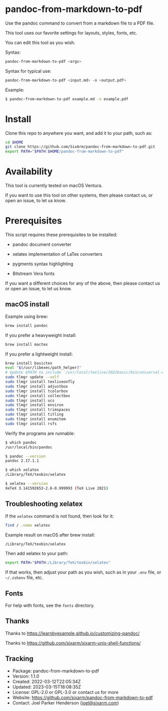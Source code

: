 # pandoc-from-markdown-to-pdf

Use the pandoc command to convert from a markdown file to a PDF file.

This tool uses our favorite settings for layouts, styles, fonts, etc.

You can edit this tool as you wish.

Syntax:

```sh
pandoc-from-markdown-to-pdf <args>
```

Syntax for typical use:

```sh
pandoc-from-markdown-to-pdf <input.md> -o <output.pdf>
```

Example:

```sh
$ pandoc-from-markdown-to-pdf example.md -o example.pdf
```


# Install

Clone this repo to anywhere you want, and add it to your path, such as:

```sh
cd $HOME
git clone https://github.com/SixArm/pandoc-from-markdown-to-pdf.git
export PATH="$PATH:$HOME/pandoc-from-markdown-to-pdf"
```


# Availability

This tool is currently tested on macOS Ventura.

If you want to use this tool on other systems,
then please contact us, or open an issue, to let us know.


# Prerequisites

This script requires these prerequisites to be installed:

* pandoc document converter

* xelatex implementation of LaTex converters

* pygments syntax highlighting

* Bitstream Vera fonts
  
If you want a different choices for any of the above,
then please contact us or open an issue, to let us know.


## macOS install

Example using brew:

```sh
brew install pandoc
```

If you prefer a heavyweight install:

```sh
brew install mactex
```

If you prefer a lightweight install:

```sh
brew install basictex
eval "$(/usr/libexec/path_helper)"
# Update $PATH to include `/usr/local/texlive/2022basic/bin/universal-darwin`
sudo tlmgr update --self
sudo tlmgr install texliveonfly
sudo tlmgr install adjustbox
sudo tlmgr install tcolorbox
sudo tlmgr install collectbox
sudo tlmgr install ucs
sudo tlmgr install environ
sudo tlmgr install trimspaces
sudo tlmgr install titling
sudo tlmgr install enumitem
sudo tlmgr install rsfs
```

Verify the programs are runnable:

```sh
$ which pandoc
/usr/local/bin/pandoc

$ pandoc --version
pandoc 2.17.1.1

$ which xelatex
/Library/TeX/texbin/xelatex

$ xelatex --version
XeTeX 3.141592653-2.6-0.999993 (TeX Live 2021)
```

## Troubleshooting xelatex

If the `xelatex` command is not found, then look for it:

```sh
find / -name xelatex
```

Example result on macOS after brew install:

```sh
/Library/TeX/texbin/xelatex
```

Then add xelatex to your path:

```sh
export PATH="$PATH:/Library/TeX/texbin/xelatex"
```

If that works, then adjust your path as you wish, such as in your `.env` file, or `~/.zshenv` file, etc.


## Fonts

For help with fonts, see the `fonts` directory.


## Thanks

Thanks to https://learnbyexample.github.io/customizing-pandoc/

Thanks to https://github.com/sixarm/sixarm-unix-shell-functions/


## Tracking

  * Package: pandoc-from-markdown-to-pdf
  * Version: 1.1.0
  * Created: 2022-03-12T22:05:34Z
  * Updated: 2023-03-15T18:08:35Z
  * License: GPL-2.0 or GPL-3.0 or contact us for more
  * Website: https://github.com/sixarm/pandoc-from-markdown-to-pdf
  * Contact: Joel Parker Henderson (joel@sixarm.com)
  